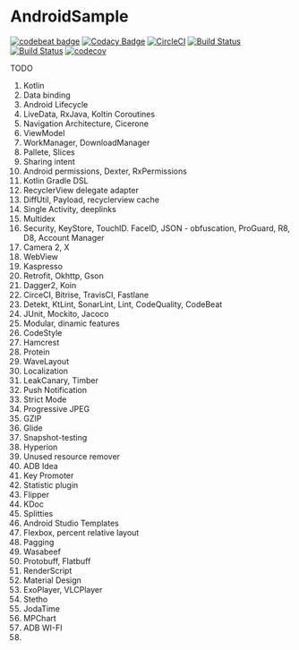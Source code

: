 # AndroidSample

[![codebeat badge](https://codebeat.co/badges/80e261b3-e37d-45e0-95ca-de08fc639242)](https://codebeat.co/projects/github-com-ermolnik-androidsample-develop)
[![Codacy Badge](https://api.codacy.com/project/badge/Grade/823e033991a24e7bbabc4d67be90b6fa)](https://www.codacy.com/manual/ermolnik/AndroidSample?utm_source=github.com&amp;utm_medium=referral&amp;utm_content=ermolnik/AndroidSample&amp;utm_campaign=Badge_Grade)
[![CircleCI](https://circleci.com/gh/ermolnik/AndroidSample.svg?style=svg)](https://circleci.com/gh/ermolnik/AndroidSample)
[![Build Status](https://app.bitrise.io/app/c3d99dcc001c5ba2/status.svg?token=QvOPn5BgH364wrvAFo9v6A)](https://app.bitrise.io/app/c3d99dcc001c5ba2)
[![Build Status](https://travis-ci.com/ermolnik/AndroidSample.svg?branch=master)](https://travis-ci.com/ermolnik/AndroidSample)
[![codecov](https://codecov.io/gh/ermolnik/AndroidSample/branch/master/graph/badge.svg)](https://codecov.io/gh/ermolnik/AndroidSample)

TODO
1. Kotlin
2. Data binding
3. Android Lifecycle
4. LiveData, RxJava, Koltin Coroutines
5. Navigation Architecture, Cicerone
6. ViewModel
7. WorkManager, DownloadManager
8. Pallete, Slices
9. Sharing intent
10. Android permissions, Dexter, RxPermissions
11. Kotlin Gradle DSL
12. RecyclerView delegate adapter
13. DiffUtil, Payload, recyclerview cache
14. Single Activity, deeplinks 
15. Multidex
16. Security, KeyStore, TouchID. FaceID, JSON - obfuscation, ProGuard, R8, D8, Account Manager
17. Camera 2, X
18. WebView
19. Kaspresso
20. Retrofit, Okhttp, Gson
21. Dagger2, Koin
22. CirceCI, Bitrise, TravisCI, Fastlane
23. Detekt, KtLint, SonarLint, Lint, CodeQuality, CodeBeat
24. JUnit, Mockito, Jacoco
25. Modular, dinamic features
26. CodeStyle
27. Hamcrest
28. Protein
29. WaveLayout
30. Localization
31. LeakCanary, Timber
32. Push Notification
33. Strict Mode
34. Progressive JPEG
35. GZIP
36. Glide
37. Snapshot-testing
38. Hyperion
39. Unused resource remover
40. ADB Idea
41. Key Promoter
42. Statistic plugin
43. Flipper
44. KDoc
45. Splitties
46. Android Studio Templates
47. Flexbox, percent relative layout
48. Pagging
49. Wasabeef
50. Protobuff, Flatbuff
51. RenderScript
52. Material Design
53. ExoPlayer, VLCPlayer
54. Stetho
55. JodaTime
56. MPChart
57. ADB WI-FI
58. 

